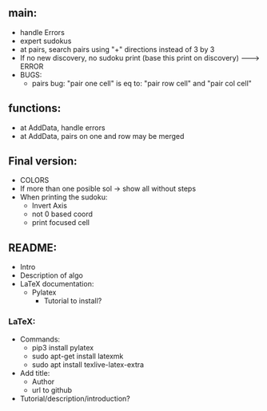 ## main:
- handle Errors
- expert sudokus
- at pairs, search pairs using "+" directions instead of 3 by 3 
- If no new discovery, no sudoku print (base this print on discovery) ---> ERROR
- BUGS:
  - pairs bug: "pair one cell" is eq to: "pair row cell" and "pair col cell"

## functions:
- at AddData, handle errors
- at AddData, pairs on one and row may be merged

## Final version:
- COLORS
- If more than one posible sol -> show all without steps
- When printing the sudoku:
  - Invert Axis
  - not 0 based coord
  - print focused cell



## README:
- Intro
- Description of algo
- LaTeX documentation:
  - Pylatex
    - Tutorial to install?

### LaTeX:
- Commands:
  - pip3 install pylatex
  - sudo apt-get install latexmk
  - sudo apt install texlive-latex-extra
- Add title:
  - Author
  - url to github
- Tutorial/description/introduction?